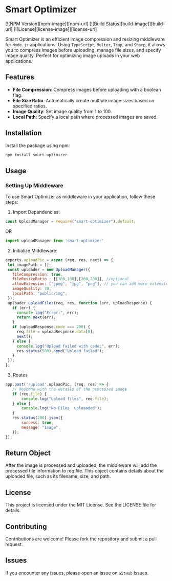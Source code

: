 # Smart Optimizer

[![NPM Version][npm-image]][npm-url]
[![Build Status][build-image]][build-url]
[![License][license-image]][license-url]

Smart Optimizer is an efficient image compression and resizing middleware for `Node.js` applications. Using `TypeScript`, `Multer`, `Tsup`, and `Sharp`, it allows you to compress images before uploading, manage file sizes, and specify image quality. Perfect for optimizing image uploads in your web applications.

## Features

- **File Compression**: Compress images before uploading with a boolean flag.
- **File Size Ratio**: Automatically create multiple image sizes based on specified ratios.
- **Image Quality**: Set image quality from 1 to 100.
- **Local Path**: Specify a local path where processed images are saved.

## Installation

Install the package using npm:

```bash
npm install smart-optimizer
```

## Usage

### Setting Up Middleware

To use Smart Optimizer as middleware in your application, follow these steps:

 1. Import Dependencies:

 ```javascript
 const UploadManager = require("smart-optimizer").default;
 ```
 OR

 ```javascript
 import uploadManager from 'smart-optimizer'
 ```

 2. Initialize Middleware:

 ```javascript 
 exports.uploadPic = async (req, res, next) => {
  let imagePath = [];
  const uploader = new UploadManager({
    fileCompression: true,
    fileResizeRatio : [[100,100],[200,200]], //optional
    allowExtension: ["jpeg", "jpg", "png"], // you can add more extension also.
    imageQuality: 70,
    localPath: "public/img", 
  });
  uploader.uploadFiles(req, res, function (err, uploadResponse) {
    if (err) {
      console.log("Error:", err);
      return next(err);
    }
    if (uploadResponse.code === 200) {
      req.file = uploadResponse.data[0];
      next();
    } else {
      console.log("Upload failed with code:", err);
      res.status(500).send("Upload failed");
    }
  });
};
 ```

 3. Routes

 ```javascript
 app.post('/upload',uploadPic, (req, res) => {
    // Respond with the details of the processed image
    if (req.file) {
        console.log("Upload files", req.file);
    } else {
        console.log("No Files  uploaaded");
    }
    res.status(200).json({
        success: true,
        message: "Image",
    });
 });

 ```

## Return Object

After the image is processed and uploaded, the middleware will add the processed file information to req.file. This object contains details about the uploaded file, such as its filename, size, and path.

## License

This project is licensed under the MIT License. See the LICENSE file for details.

## Contributing

Contributions are welcome! Please fork the repository and submit a pull request.

## Issues

If you encounter any issues, please open an issue on `GitHub` Issues.